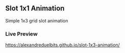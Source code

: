 ## Slot 1x1 Animation

Simple 1x3 grid slot animation

### Live Preview

https://alexandreduelbits.github.io/slot-1x3-animation/
